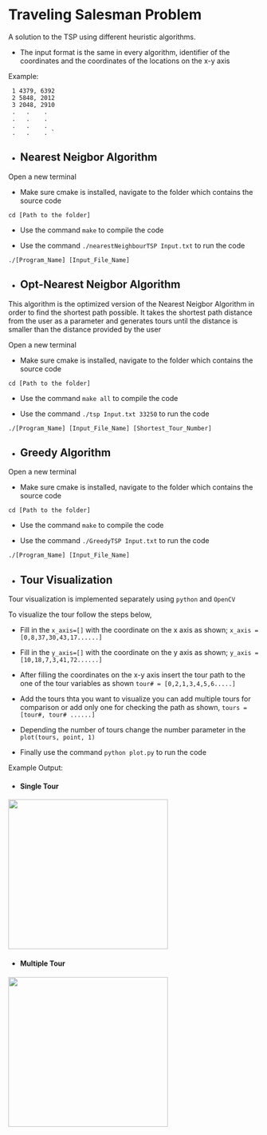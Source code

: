 # Traveling Salesman Problem

 A solution to the TSP using different heuristic algorithms.
 
 - The input format is the same in every algorithm, identifier of the coordinates and the coordinates of the locations on the x-y axis
 
 Example:
 

     1 4379, 6392
     2 5848, 2012
     3 2048, 2910
     .   .    .
     .   .    .
     .   .    .
     .   .    . `


- ##  Nearest Neigbor Algorithm

Open a new terminal 

- Make sure cmake is installed, navigate to the folder which contains the source code 

```cd [Path to the folder]```

- Use the command ```make``` to compile the code 

- Use the command ```./nearestNeighbourTSP Input.txt``` to run the code

```./[Program_Name] [Input_File_Name]```

- ## Opt-Nearest Neigbor Algorithm

This algorithm is the optimized version of the Nearest Neigbor Algorithm in order to find the shortest path possible. It takes the shortest path distance from the user as a parameter and generates tours until the distance is smaller than the distance provided by the user 

Open a new terminal 

- Make sure cmake is installed, navigate to the folder which contains the source code 

```cd [Path to the folder]```

- Use the command ```make all``` to compile the code 

- Use the command ```./tsp Input.txt 33250``` to run the code

```./[Program_Name] [Input_File_Name] [Shortest_Tour_Number]```

- ##  Greedy Algorithm

Open a new terminal 

- Make sure cmake is installed, navigate to the folder which contains the source code 

```cd [Path to the folder]```

- Use the command ```make``` to compile the code 

- Use the command ```./GreedyTSP Input.txt``` to run the code

```./[Program_Name] [Input_File_Name]```

- ##  Tour Visualization

Tour visualization is implemented separately using ```python``` and ```OpenCV``` 

To visualize the tour follow the steps below, 

- Fill in the ```x_axis=[]``` with the coordinate on the x axis as shown; ```x_axis = [0,8,37,30,43,17......]```

- Fill in the ```y_axis=[]``` with the coordinate on the y axis as shown; ```y_axis = [10,18,7,3,41,72......]```

- After filling the coordinates on the x-y axis insert the tour path to the one of the tour variables as shown ```tour# = [0,2,1,3,4,5,6.....]```

- Add the tours thta you want to visualize you can add multiple tours for comparison or add only one for checking the path as shown, ```tours = [tour#, tour# ......]```

- Depending the number of tours change the number parameter in the ```plot(tours, point, 1)``` 

- Finally use the command ```python plot.py``` to run the code 

Example Output: 

- #### Single Tour  

<img src="https://github.com/onurjuzelle/TSP/blob/master/Tour%20Visualization/neartour_.jpg" width="320" height="300"/>

- #### Multiple Tour

<img 
src="https://github.com/onurjuzelle/TSP/blob/master/Tour%20Visualization/tourcomp_.jpg" width="320" height="300"/>

